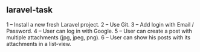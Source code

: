 ##  laravel-task 

1 – Install a new fresh Laravel project.
2 – Use Git.
3 – Add login with Email / Password.
4 – User can log in with Google.
5 – User can create a post with multiple attachments (jpg, jpeg, png).
6 – User can show his posts with its attachments in a list-view.
